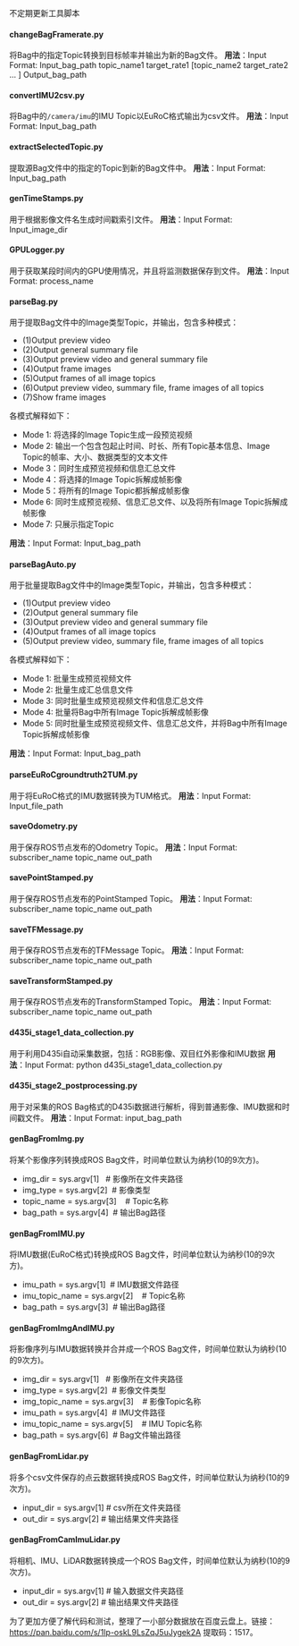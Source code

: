 不定期更新工具脚本

#### changeBagFramerate.py
将Bag中的指定Topic转换到目标帧率并输出为新的Bag文件。
**用法**：Input Format: Input_bag_path topic_name1 target_rate1 [topic_name2 target_rate2 ... ] Output_bag_path

#### convertIMU2csv.py
将Bag中的`/camera/imu`的IMU Topic以EuRoC格式输出为csv文件。
**用法**：Input Format: Input_bag_path

#### extractSelectedTopic.py
提取源Bag文件中的指定的Topic到新的Bag文件中。
**用法**：Input Format: Input_bag_path

#### genTimeStamps.py
用于根据影像文件名生成时间戳索引文件。
**用法**：Input Format: Input_image_dir

#### GPULogger.py
用于获取某段时间内的GPU使用情况，并且将监测数据保存到文件。
**用法**：Input Format: process_name

#### parseBag.py
用于提取Bag文件中的Image类型Topic，并输出，包含多种模式：
* (1)Output preview video
* (2)Output general summary file
* (3)Output preview video and general summary file
* (4)Output frame images
* (5)Output frames of all image topics
* (6)Output preview video, summary file, frame images of all topics
* (7)Show frame images

各模式解释如下：
* Mode 1: 将选择的Image Topic生成一段预览视频
* Mode 2: 输出一个包含包起止时间、时长、所有Topic基本信息、Image Topic的帧率、大小、数据类型的文本文件
* Mode 3：同时生成预览视频和信息汇总文件
* Mode 4：将选择的Image Topic拆解成帧影像
* Mode 5：将所有的Image Topic都拆解成帧影像
* Mode 6: 同时生成预览视频、信息汇总文件、以及将所有Image Topic拆解成帧影像
* Mode 7: 只展示指定Topic

**用法**：Input Format: Input_bag_path

#### parseBagAuto.py
用于批量提取Bag文件中的Image类型Topic，并输出，包含多种模式：
* (1)Output preview video
* (2)Output general summary file
* (3)Output preview video and general summary file
* (4)Output frames of all image topics
* (5)Output preview video, summary file, frame images of all topics

各模式解释如下：
* Mode 1: 批量生成预览视频文件
* Mode 2: 批量生成汇总信息文件
* Mode 3: 同时批量生成预览视频文件和信息汇总文件
* Mode 4: 批量将Bag中所有Image Topic拆解成帧影像
* Mode 5: 同时批量生成预览视频文件、信息汇总文件，并将Bag中所有Image Topic拆解成帧影像

**用法**：Input Format: Input_bag_path

#### parseEuRoCgroundtruth2TUM.py
用于将EuRoC格式的IMU数据转换为TUM格式。
**用法**：Input Format: Input_file_path

#### saveOdometry.py
用于保存ROS节点发布的Odometry Topic。
**用法**：Input Format: subscriber_name topic_name out_path

#### savePointStamped.py
用于保存ROS节点发布的PointStamped Topic。
**用法**：Input Format: subscriber_name topic_name out_path

#### saveTFMessage.py
用于保存ROS节点发布的TFMessage Topic。
**用法**：Input Format: subscriber_name topic_name out_path

#### saveTransformStamped.py
用于保存ROS节点发布的TransformStamped Topic。
**用法**：Input Format: subscriber_name topic_name out_path

#### d435i_stage1_data_collection.py
用于利用D435i自动采集数据，包括：RGB影像、双目红外影像和IMU数据
**用法**：Input Format: python d435i_stage1_data_collection.py

#### d435i_stage2_postprocessing.py
用于对采集的ROS Bag格式的D435i数据进行解析，得到普通影像、IMU数据和时间戳文件。
**用法**：Input Format: input_bag_path

#### genBagFromImg.py
将某个影像序列转换成ROS Bag文件，时间单位默认为纳秒(10的9次方)。

* img_dir = sys.argv[1]   # 影像所在文件夹路径
* img_type = sys.argv[2]  # 影像类型
* topic_name = sys.argv[3]    # Topic名称
* bag_path = sys.argv[4]  # 输出Bag路径

#### genBagFromIMU.py
将IMU数据(EuRoC格式)转换成ROS Bag文件，时间单位默认为纳秒(10的9次方)。

* imu_path = sys.argv[1]  # IMU数据文件路径
* imu_topic_name = sys.argv[2]    # Topic名称
* bag_path = sys.argv[3]  # 输出Bag路径

#### genBagFromImgAndIMU.py
将影像序列与IMU数据转换并合并成一个ROS Bag文件，时间单位默认为纳秒(10的9次方)。

* img_dir = sys.argv[1]   # 影像所在文件夹路径
* img_type = sys.argv[2]  # 影像文件类型
* img_topic_name = sys.argv[3]    # 影像Topic名称
* imu_path = sys.argv[4]  # IMU文件路径
* imu_topic_name = sys.argv[5]    # IMU Topic名称
* bag_path = sys.argv[6]  # Bag文件输出路径

#### genBagFromLidar.py
将多个csv文件保存的点云数据转换成ROS Bag文件，时间单位默认为纳秒(10的9次方)。

* input_dir = sys.argv[1]   # csv所在文件夹路径
* out_dir = sys.argv[2]  # 输出结果文件夹路径

#### genBagFromCamImuLidar.py
将相机、IMU、LiDAR数据转换成一个ROS Bag文件，时间单位默认为纳秒(10的9次方)。

* input_dir = sys.argv[1]   # 输入数据文件夹路径
* out_dir = sys.argv[2]  # 输出结果文件夹路径

为了更加方便了解代码和测试，整理了一小部分数据放在百度云盘上。链接：https://pan.baidu.com/s/1Ip-oskL9LsZqJ5uJygek2A 
提取码：1517。

